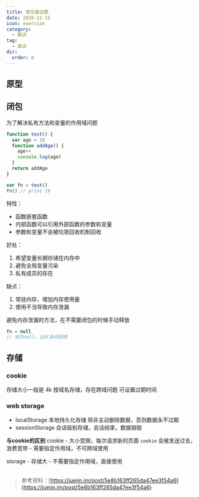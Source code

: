 ```yaml
---
title: 常见面试题
date: 2020-11-15
icon: exercise
category:
  - 面试
tag:
  - 面试
dir:
  order: 8
---
```


## 原型

## 闭包
为了解决私有方法和变量的作用域问题

```js
function test() {
  var age = 18
  function addAge() {
    age++
    console.log(age)
  }
  return addAge
}

var fn = test()
fn() // print 19
```

特性：
- 函数嵌套函数
- 内部函数可以引用外部函数的参数和变量
- 参数和变量不会被垃圾回收机制回收

好处：
1. 希望变量长期存储在内存中
2. 避免全局变量污染
3. 私有成员的存在

缺点：
1. 常驻内存，增加内存使用量
2. 使用不当导致内存泄漏

避免内存泄漏的方法，在不需要闭包的时候手动释放
```js
fn = null
// 设为null，让GC自动回收
```



## 存储

### cookie
存储大小一般是 4k
按域名存储，存在跨域问题
可设置过期时间

### web storage
- localStorage 本地持久化存储 除非主动删除数据，否则数据永不过期
- sessionStorage 会话级别存储，会话结束，数据销毁

**与cookie的区别**
cookie
    - 大小受限，每次请求新的页面 `cookie` 会被发送过去，浪费宽带
    - 需要指定作用域，不可跨域使用

storage
    - 存储大
    - 不需要指定作用域，直接使用





##

>参考资料：[https://juejin.im/post/5e8b163ff265da47ee3f54a6](https://juejin.im/post/5e8b163ff265da47ee3f54a6)
